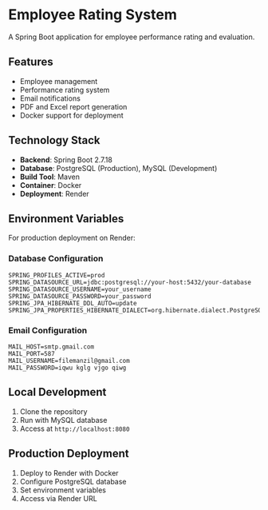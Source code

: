 # Employee Rating System

A Spring Boot application for employee performance rating and evaluation.

## Features

- Employee management
- Performance rating system
- Email notifications
- PDF and Excel report generation
- Docker support for deployment

## Technology Stack

- **Backend**: Spring Boot 2.7.18
- **Database**: PostgreSQL (Production), MySQL (Development)
- **Build Tool**: Maven
- **Container**: Docker
- **Deployment**: Render

## Environment Variables

For production deployment on Render:

### Database Configuration
```
SPRING_PROFILES_ACTIVE=prod
SPRING_DATASOURCE_URL=jdbc:postgresql://your-host:5432/your-database
SPRING_DATASOURCE_USERNAME=your_username
SPRING_DATASOURCE_PASSWORD=your_password
SPRING_JPA_HIBERNATE_DDL_AUTO=update
SPRING_JPA_PROPERTIES_HIBERNATE_DIALECT=org.hibernate.dialect.PostgreSQLDialect
```

### Email Configuration
```
MAIL_HOST=smtp.gmail.com
MAIL_PORT=587
MAIL_USERNAME=filemanzil@gmail.com
MAIL_PASSWORD=iqwu kglg vjgo qiwg
```

## Local Development

1. Clone the repository
2. Run with MySQL database
3. Access at `http://localhost:8080`

## Production Deployment

1. Deploy to Render with Docker
2. Configure PostgreSQL database
3. Set environment variables
4. Access via Render URL 